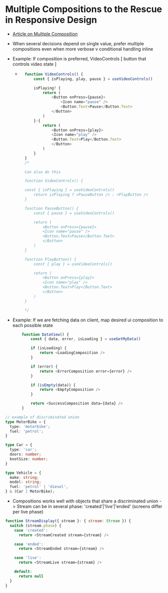 # Multiple Compositions to the Rescue in Responsive Design
- [Article on Multiple Composition](https://kyleshevlin.com/prefer-multiple-compositions/)
- When several decisions depend on single value, prefer multiple compositions even when more verbose v conditional handling inline

- Example: If composition is preferred, VideoControls [ button that controls video state ]
    * ```js
        function VideoControls() {
            const { isPlaying, play, pause } = useVideoControls()

            isPlaying? {
                return (
                    <Button onPress={pause}>
                        <Icon name="pause" />
                        <Button.Text>Pause</Button.Text>
                    </Button>
                )
            }:{
                return (
                    <Button onPress={play}>
                    <Icon name="play" />
                    <Button.Text>Play</Button.Text>
                    </Button>
                )
            }
        }
        /*

        Can also do this

        function VideoControls() {

        const { isPlaying } = useVideoControls()
            return isPlaying ? <PauseButton /> : <PlayButton />
        }

        function PauseButton() {
            const { pause } = useVideoControls()

            return (
                <Button onPress={pause}>
                <Icon name="pause" />
                <Button.Text>Pause</Button.Text>
                </Button>
            )
        }

        function PlayButton() {
            const { play } = useVideoControls()

            return (
                <Button onPress={play}>
                <Icon name="play" />
                <Button.Text>Play</Button.Text>
                </Button>
            )
        }

        */
      ```

- Example: If we are fetching data on client, map desired ui composition to each possible state
    ```js
        function DataView() {
            const { data, error, isLoading } = useGetMyData()

            if (isLoading) {
                return <LoadingComposition />
            }

            if (error) {
                return <ErrorComposition error={error} />
            }

            if (isEmpty(data)) {
                return <EmptyComposition />
            }

            return <SuccessComposition data={data} />
        }
    ```

```ts
// example of discriminated union
type MotorBike = {
  type: 'motorbike';
  fuel: 'petrol';
}

type Car = {
  type: 'car';
  doors: number;
  bootSize: number;
}

type Vehicle = {
  make: string;
  model: string;
  fuel: 'petrol' | 'diesel',
} & (Car | MotorBike);
```
- Compositions works well with objects that share a discriminated union -> Stream can be in several phase: 'created'|'live'|'ended' (screens differ per live phase)
```js
function StreamDisplay({ stream }: { stream: Stream }) {
  switch (stream.phase) {
    case 'created':
      return <StreamCreated stream={stream} />

    case 'ended':
      return <StreamEnded stream={stream} />

    case 'live':
      return <StreamLive stream={stream} />

    default:
      return null
  }
}
```
